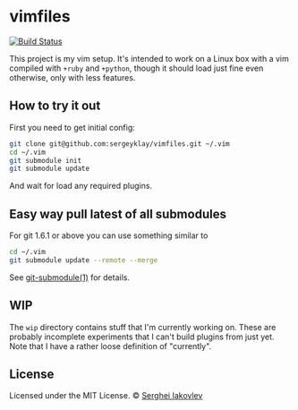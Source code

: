 vimfiles
========

[![Build Status](https://travis-ci.org/sergeyklay/vimfiles.svg?branch=master)][:travis:]

This project is my vim setup. It's intended to work on a Linux box with a vim
compiled with `+ruby` and `+python`, though it should load just fine even
otherwise, only with less features.

## How to try it out

First you need to get initial config:

```sh
git clone git@github.com:sergeyklay/vimfiles.git ~/.vim
cd ~/.vim
git submodule init
git submodule update
```

And wait for load any required plugins.

## Easy way pull latest of all submodules

For git 1.6.1 or above you can use something similar to

```sh
cd ~/.vim
git submodule update --remote --merge
```

See
[git-submodule(1)][:mdl:] for details.

## WIP

The `wip` directory contains stuff that I'm currently working on. These are
probably incomplete experiments that I can't build plugins from just yet. Note
that I have a rather loose definition of "currently".

## License

Licensed under the MIT License. &copy; [Serghei Iakovlev][:my:]

[:travis:]: https://travis-ci.org/sergeyklay/vimfiles
[:mdl:]: http://www.kernel.org/pub/software/scm/git/docs/v1.6.1.3/git-submodule.html
[:my:]: https://github.com/sergeyklay
